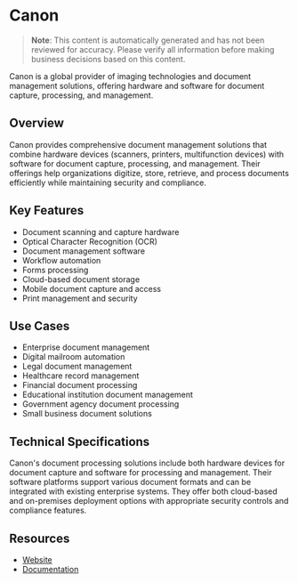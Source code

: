 # Canon

> **Note**: This content is automatically generated and has not been reviewed for accuracy. Please verify all information before making business decisions based on this content.

Canon is a global provider of imaging technologies and document management solutions, offering hardware and software for document capture, processing, and management.

## Overview

Canon provides comprehensive document management solutions that combine hardware devices (scanners, printers, multifunction devices) with software for document capture, processing, and management. Their offerings help organizations digitize, store, retrieve, and process documents efficiently while maintaining security and compliance.

## Key Features

- Document scanning and capture hardware
- Optical Character Recognition (OCR)
- Document management software
- Workflow automation
- Forms processing
- Cloud-based document storage
- Mobile document capture and access
- Print management and security

## Use Cases

- Enterprise document management
- Digital mailroom automation
- Legal document management
- Healthcare record management
- Financial document processing
- Educational institution document management
- Government agency document processing
- Small business document solutions

## Technical Specifications

Canon's document processing solutions include both hardware devices for document capture and software for processing and management. Their software platforms support various document formats and can be integrated with existing enterprise systems. They offer both cloud-based and on-premises deployment options with appropriate security controls and compliance features.

## Resources

- [Website](https://www.canon.fr)
- [Documentation](https://www.canon.fr/business/products/software/document-management/)
